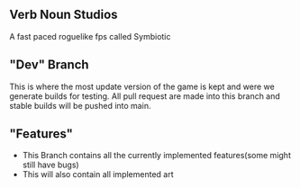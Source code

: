 ## Verb Noun Studios
A fast paced roguelike fps called Symbiotic

## "Dev" Branch
This is where the most update version of the game is kept and were we generate builds for testing. All pull request are made into this branch and stable builds will be pushed into main. 

## "Features"
- This Branch contains all the currently implemented features(some might still have bugs)
- This will also contain all implemented art

